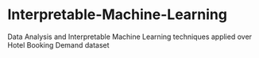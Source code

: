 # Interpretable-Machine-Learning
Data Analysis and Interpretable Machine Learning techniques applied over Hotel Booking Demand dataset
